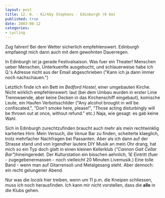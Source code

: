 ```yaml
---
layout: post
title: 12. 8. - Kirkby Stephens - Edinburgh (0 km)
published: true
date: 2003-08-12
categories: 
- cycling
---
```

Zug fahren! Bei dem Wetter sicherlich empfehlenswert. Edinburgh empfaengt mich dann auch mit dem gewohnten Dauerregen.

In Edinburgh ist ja gerade Festivalsaison. Was fuer ein Theater! Menschen ueber Menschen, Unterkuenfte ausgebucht, und schlauerweise habe ich Q.'s Adresse nicht aus der Email abgeschrieben ("Kann ich ja dann immer noch nachschauen.") 

Letztlich finde ich ein Bett im <i>Bedford Hostel</i>, einer umgebauten Kirche. Nicht wirklich empfehlenswert: laut (bei dem Umbau wurden in erster Linie Trennwaende, aber keine Decken in das Kirchenschiff eingebaut), komische Leute, ein Haufen Verbotsschilder ("Any alcohol brought in will be confiscated.", "Don't smoke here, please!", "Those acting disturbingly will be thrown out at once, without refund."  etc.) Naja, wie gesagt: es gab keine Wahl.

Sich in Edinburgh zurechtzufinden braucht auch mehr als mein rechtwinklig kartiertes Hirn: Mein Versuch, die <i>Venue</i> Bar zu finden, scheiterte klaeglich, trotz mehrfacher Nachfragen bei Passanten. Aber als ich dann auf der Strasse stand und von irgendher lautere DIY Musik an mein Ohr drang, hat mich so ein Typ doch glatt in einen kleinen Kellerklub (<i>"Cannon Gait Cellar Bar"</i>)hineingeredet. Der Kulturstation ein bisschen aehnlich, 1&pound; Eintritt (fuer - zugegebenermassen - noch vielleicht 20 Minuten Livemusik.) Eine tolle Band - wenn man auf Gitarrensoli und Metalgesang steht. Aber dennoch: ein recht gelungener Abend.

Nur was die <i>locals</i> hier treiben, wenn um 11 p.m. die Kneipen schliessen, muss ich noch herausfinden. Ich kann mir nicht vorstellen, dass die <strong>alle</strong> in die Klubs gehen.
